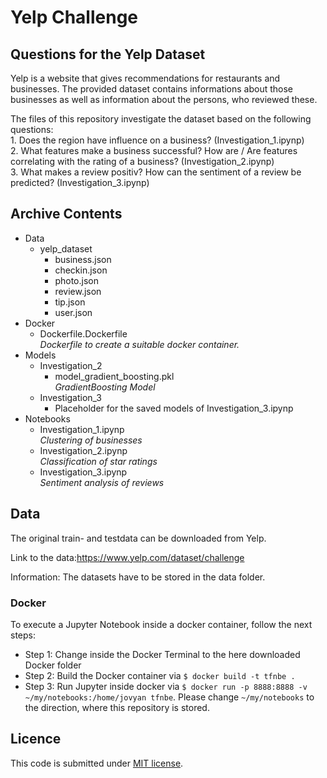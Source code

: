 # Yelp Challenge

## Questions for the Yelp Dataset
Yelp is a website that gives recommendations for restaurants and businesses. The provided dataset contains informations about those businesses as well
as information about the persons, who reviewed these.

The files of this repository investigate the dataset based on the following questions:<br>
	1. Does the region have influence on a business? (Investigation_1.ipynp)<br>
	2. What features make a business successful? How are / Are features correlating with the rating of a business? (Investigation_2.ipynp)<br>
	3. What makes a review positiv? How can the sentiment of a review be predicted? (Investigation_3.ipynp)

## Archive Contents
* Data
	- yelp_dataset
		- business.json
		- checkin.json
		- photo.json
		- review.json
		- tip.json
		- user.json
* Docker
	- Dockerfile.Dockerfile <br/> *Dockerfile to create a suitable docker container.*
* Models
	- Investigation_2
		- model_gradient_boosting.pkl <br/> *GradientBoosting Model*
	- Investigation_3
		- Placeholder for the saved models of Investigation_3.ipynp
* Notebooks
	- Investigation_1.ipynp  <br/> *Clustering of businesses*
	- Investigation_2.ipynp  <br/> *Classification of star ratings*
	- Investigation_3.ipynp  <br/> *Sentiment analysis of reviews*

## Data
The original train- and testdata can be downloaded from Yelp.

Link to the data:https://www.yelp.com/dataset/challenge

Information: The datasets have to be stored in the data folder.

### Docker
To execute a Jupyter Notebook inside a docker container, follow the next steps:

* Step 1: Change inside the Docker Terminal to the here downloaded Docker folder
* Step 2: Build the Docker container via `$ docker build -t tfnbe .`
* Step 3: Run Jupyter inside docker via `$ docker run -p 8888:8888 -v ~/my/notebooks:/home/jovyan tfnbe`. Please change `~/my/notebooks` to the direction, where this repository is stored.

## Licence
This code is submitted under [MIT license](https://opensource.org/licenses/MIT).
